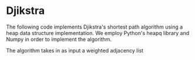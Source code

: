 # Djikstra

The following code implements Djikstra's shortest path algorithm using a heap data structure implementation. We employ Python's heapq library and Numpy in order to implement the algorithm.

The algorithm takes in as input a weighted adjacency list  
